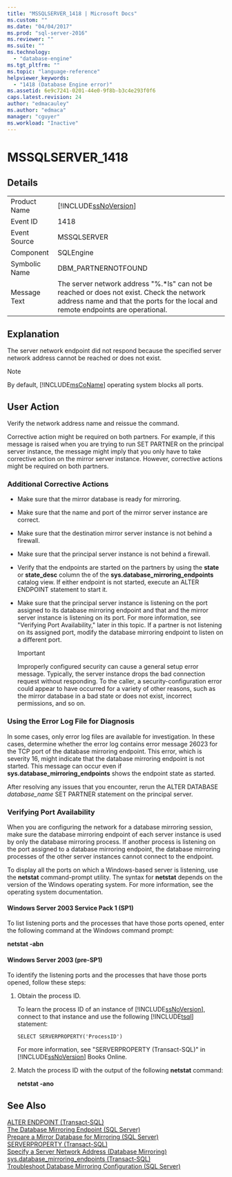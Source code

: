 ```yaml
---
title: "MSSQLSERVER_1418 | Microsoft Docs"
ms.custom: ""
ms.date: "04/04/2017"
ms.prod: "sql-server-2016"
ms.reviewer: ""
ms.suite: ""
ms.technology: 
  - "database-engine"
ms.tgt_pltfrm: ""
ms.topic: "language-reference"
helpviewer_keywords: 
  - "1418 (Database Engine error)"
ms.assetid: 6e9c7241-0201-44e0-9f8b-b3c4e293f0f6
caps.latest.revision: 24
author: "edmacauley"
ms.author: "edmaca"
manager: "cguyer"
ms.workload: "Inactive"
---
```

# MSSQLSERVER_1418
  
## Details  
  
|||  
|-|-|  
|Product Name|[!INCLUDE[ssNoVersion](../../includes/ssnoversion-md.md)]|  
|Event ID|1418|  
|Event Source|MSSQLSERVER|  
|Component|SQLEngine|  
|Symbolic Name|DBM_PARTNERNOTFOUND|  
|Message Text|The server network address "%.*ls" can not be reached or does not exist. Check the network address name and that the ports for the local and remote endpoints are operational.|  
  
## Explanation  
The server network endpoint did not respond because the specified server network address cannot be reached or does not exist.  
  
> [!NOTE]  
> By default, [!INCLUDE[msCoName](../../includes/msconame-md.md)] operating system blocks all ports.  
  
## User Action  
Verify the network address name and reissue the command.  
  
Corrective action might be required on both partners. For example, if this message is raised when you are trying to run SET PARTNER on the principal server instance, the message might imply that you only have to take corrective action on the mirror server instance. However, corrective actions might be required on both partners.  
  
### Additional Corrective Actions  
  
-   Make sure that the mirror database is ready for mirroring.  
  
-   Make sure that the name and port of the mirror server instance are correct.  
  
-   Make sure that the destination mirror server instance is not behind a firewall.  
  
-   Make sure that the principal server instance is not behind a firewall.  
  
-   Verify that the endpoints are started on the partners by using the **state** or **state_desc** column the of the **sys.database_mirroring_endpoints** catalog view. If either endpoint is not started, execute an ALTER ENDPOINT statement to start it.  
  
-   Make sure that the principal server instance is listening on the port assigned to its database mirroring endpoint and that and the mirror server instance is listening on its port. For more information, see "Verifying Port Availability," later in this topic. If a partner is not listening on its assigned port, modify the database mirroring endpoint to listen on a different port.  
  
    > [!IMPORTANT]  
    > Improperly configured security can cause a general setup error message. Typically, the server instance drops the bad connection request without responding. To the caller, a security-configuration error could appear to have occurred for a variety of other reasons, such as the mirror database in a bad state or does not exist, incorrect permissions, and so on.  
  
### Using the Error Log File for Diagnosis  
In some cases, only error log files are available for investigation. In these cases, determine whether the error log contains error message 26023 for the TCP port of the database mirroring endpoint. This error, which is severity 16, might indicate that the database mirroring endpoint is not started. This message can occur even if **sys.database_mirroring_endpoints** shows the endpoint state as started.  
  
After resolving any issues that you encounter, rerun the ALTER DATABASE *database_name* SET PARTNER statement on the principal server.  
  
### Verifying Port Availability  
When you are configuring the network for a database mirroring session, make sure the database mirroring endpoint of each server instance is used by only the database mirroring process. If another process is listening on the port assigned to a database mirroring endpoint, the database mirroring processes of the other server instances cannot connect to the endpoint.  
  
To display all the ports on which a Windows-based server is listening, use the **netstat** command-prompt utility. The syntax for **netstat** depends on the version of the Windows operating system. For more information, see the operating system documentation.  
  
#### Windows Server 2003 Service Pack 1 (SP1)  
To list listening ports and the processes that have those ports opened, enter the following command at the Windows command prompt:  
  
**netstat -abn**  
  
#### Windows Server 2003 (pre-SP1)  
To identify the listening ports and the processes that have those ports opened, follow these steps:  
  
1.  Obtain the process ID.  
  
    To learn the process ID of an instance of [!INCLUDE[ssNoVersion](../../includes/ssnoversion-md.md)], connect to that instance and use the following [!INCLUDE[tsql](../../includes/tsql-md.md)] statement:  
  
    ```  
    SELECT SERVERPROPERTY('ProcessID')   
    ```  
  
    For more information, see "SERVERPROPERTY (Transact-SQL)" in [!INCLUDE[ssNoVersion](../../includes/ssnoversion-md.md)] Books Online.  
  
2.  Match the process ID with the output of the following **netstat** command:  
  
    **netstat -ano**  
  
## See Also  
[ALTER ENDPOINT &#40;Transact-SQL&#41;](~/t-sql/statements/alter-endpoint-transact-sql.md)  
[The Database Mirroring Endpoint &#40;SQL Server&#41;](~/database-engine/database-mirroring/the-database-mirroring-endpoint-sql-server.md)  
[Prepare a Mirror Database for Mirroring &#40;SQL Server&#41;](~/database-engine/database-mirroring/prepare-a-mirror-database-for-mirroring-sql-server.md)  
[SERVERPROPERTY &#40;Transact-SQL&#41;](~/t-sql/functions/serverproperty-transact-sql.md)  
[Specify a Server Network Address &#40;Database Mirroring&#41;](~/database-engine/database-mirroring/specify-a-server-network-address-database-mirroring.md)  
[sys.database_mirroring_endpoints &#40;Transact-SQL&#41;](~/relational-databases/system-catalog-views/sys-database-mirroring-endpoints-transact-sql.md)  
[Troubleshoot Database Mirroring Configuration &#40;SQL Server&#41;](~/database-engine/database-mirroring/troubleshoot-database-mirroring-configuration-sql-server.md)  
  
